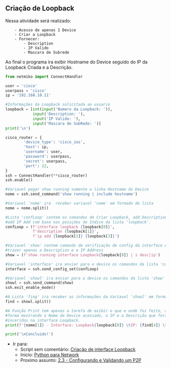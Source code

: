 ## Criação de Loopback

Nessa atividade será realizado:
```
    - Acesso de apenas 1 Device
    - Criar a Loopback
    - Fornecer: 
        - Description
        - IP Valido
        - Mascara de Subrede
```

Ao final o programa ira exibir Hostname do Device seguido do IP da Loopback 
Criada e a Descrição. 

```python
from netmiko import ConnectHandler

user = 'cisco'
userpass = 'cisco'
ip = '192.168.10.11'

#Informações da Loopback solicitada ao usuario
loopback = [int(input('Numero da Loopback: ')),
            input('Description: '),
            input('IP Valido: '),
            input('Mascara de SubRede: ')]
print('\n')

cisco_router = {
        'device_type': 'cisco_ios',
        'host': ip,
        'username': user,
        'password': userpass,
        'secret': userpass,
        'port': 22,
}
ssh = ConnectHandler(**cisco_router)
ssh.enable()

#Variavel pegar show running somente a linha Hostname do Device
nome = ssh.send_command('show running | include hostname')

#Variavel 'nome' ira  receber variavel 'nome' em formado de lista
nome = nome.split()

#Lista 'confLoop' contem os comandos de Criar Loopback, add Description, e 
#add IP Add com base nas posições do Indice da lista 'loopback'.
confLoop = (f'interface loopback {loopback[0]}',
            f'description {loopback[1]}',
            f'ip add {loopback[2]} {loopback[3]}')

#Variavel 'show' contem comando de verificação de config da interface e ira 
#trazer apenas a Description e o IP Address
show = (f'show running interface Loopback{loopback[0]} | i desc|ip')

#Variavel 'interface' ira enviar para o device os comandos da lista 'confLoop'
interface = ssh.send_config_set(confLoop)

#Variavel 'showl' ira enviar para o device os comandos da lista 'show'
showl = ssh.send_command(show)
ssh.exit_enable_mode()

#A Lista 'fing' ira receber as informações da Variavel 'showl' em forma de lista
find = showl.split()

#A Função Print tem apenas a tarefa de exibir o que e onde foi feito, dessa 
#forma mostrando o Nome do Device acessado, o IP e a Descrição que foram 
#inceridos na interface Loopback.
print(f'{nome[1]} - Interface: Loopback{loopback[0]} \tIP: {find[4]} \tDescription: {find[1]}')

print('\nConcluido!')
```

- Ir para: 
    - Script sem comentário: [Criação de interface Loopback](https://github.com/ozumaru/CiscoDevNet---Python/blob/master/Documents/Scripts/2.2%20-%20Criação%20de%20interface%20Loopback.py)
    - Inicio: [Python para Network](https://github.com/ozumaru/CiscoDevNet---Python)
    - Proximo assunto: [ 2.3 - Configurando e Validando um P2P](https://github.com/ozumaru/CiscoDevNet---Python/blob/master/Estruturas/New/2.3%20-%20Configurando%20e%20Validando%20um%20P2P.md)